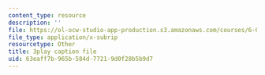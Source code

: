 ```yaml
---
content_type: resource
description: ''
file: https://ol-ocw-studio-app-production.s3.amazonaws.com/courses/6-0001-introduction-to-computer-science-and-programming-in-python-fall-2016/63eaff7b965b584d77219d0f28b5b9d7_8s0d87sjy1A.srt
file_type: application/x-subrip
resourcetype: Other
title: 3play caption file
uid: 63eaff7b-965b-584d-7721-9d0f28b5b9d7
---
```

